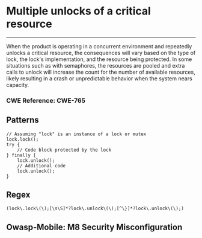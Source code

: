 # Multiple unlocks of a critical resource

---

When the product is operating in a concurrent environment and repeatedly unlocks a critical resource, the consequences
will vary based on the type of lock, the lock's implementation, and the resource being protected. In some situations
such as with semaphores, the resources are pooled and extra calls to unlock will increase the count for the number of
available resources, likely resulting in a crash or unpredictable behavior when the system nears capacity.

### CWE Reference: CWE-765

## Patterns

```
// Assuming "lock" is an instance of a lock or mutex
lock.lock();
try {
    // Code block protected by the lock
} finally {
    lock.unlock();
    // Additional code
    lock.unlock();
}
```

## Regex

```
(lock\.lock\(\);[\s\S]*?lock\.unlock\(\);[^\}]*?lock\.unlock\(\);)
```

## Owasp-Mobile: M8 Security Misconfiguration
